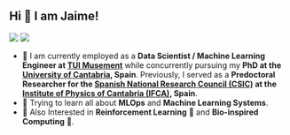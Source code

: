 ## Hi 👋 I am Jaime!

<a href="mailto:jaime.cespedes@alumnos.unican.es"><img src="https://img.shields.io/badge/e‑mail-D14836.svg?style=for-the-badge&logo=GMail&logoColor=white"/></a>
<a href="https://www.linkedin.com/in/jaime-c%C3%A9spedes-sisniega/?locale=en_US"><img src="https://img.shields.io/badge/linkedin-0077B5.svg?style=for-the-badge&logo=linkedin&logoColor=white"/></a>

- 🏢 I am currently employed as a **Data Scientist / Machine Learning Engineer at [TUI Musement](https://www.tuimusement.com/us/)** while concurrently pursuing my **PhD at the [University of Cantabria](https://web.unican.es/en), Spain**. Previously, I served as a **Predoctoral Researcher for the [Spanish National Research Council (CSIC)](https://www.csic.es/en) at the [Institute of Physics of Cantabria (IFCA)](https://ifca.unican.es/en-us), Spain**.
- 🌱 Trying to learn all about **MLOps** and **Machine Learning Systems**.
- 👀 Also Interested in **Reinforcement Learning** 🤖 and **Bio-inspired Computing** :honeybee:.
